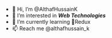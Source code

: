- 👋 Hi, I’m @AlthafHussainK
- 👀 I’m interested in **_Web Technologies_**
- 🌱 I’m currently learning 🔅Redux
- 📫 Reach me @althafhussain_k

<!---
AlthafHussainK/AlthafHussainK is a ✨ special ✨ repository because its `README.md` (this file) appears on your GitHub profile.
You can click the Preview link to take a look at your changes.
- 💞️ I’m looking to collaborate on ...
--->
